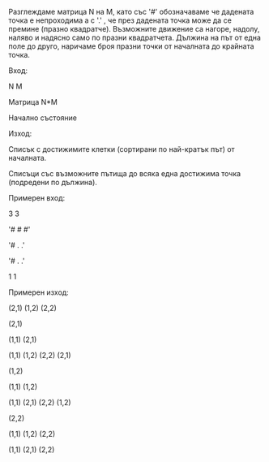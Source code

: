 Разглеждаме матрица N на M, като със '#' обозначаваме че дадената точка е непроходима а с '.' , че през дадената точка може да се премине (празно квадратче). Възможните движение са нагоре, надолу, наляво и надясно само по празни квадратчета. Дължина на път от една поле до друго, наричаме броя празни точки от началната до крайната точка.



Вход:

N M

Матрица N*M 

Начално състояние



Изход:

Списък с достижимите клетки (сортирани по най-кратък път) от началната.

Списъци със възможните пътища до всяка една достижима точка (подредени по дължина). 



Примерен вход:

3 3

'# # #'

'#  .  .'

'#  .  .'

1 1



Примерен изход:

(2,1) (1,2) (2,2)

(2,1)

(1,1) (2,1)

(1,1) (1,2) (2,2) (2,1)

(1,2)

(1,1) (1,2)

(1,1) (2,1) (2,2) (1,2)

(2,2)

(1,1) (1,2) (2,2)

(1,1) (2,1) (2,2)
